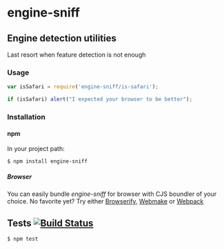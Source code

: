 # engine-sniff
## Engine detection utilities

Last resort when feature detection is not enough

### Usage

```javascript
var isSafari = require('engine-sniff/is-safari');

if (isSafari) alert("I expected your browser to be better");
```

### Installation
#### npm

In your project path:

	$ npm install engine-sniff

##### Browser

You can easily bundle _engine-sniff_ for browser with CJS boundler of your choice. No favorite yet? Try either [Browserify](http://browserify.org/), [Webmake](https://github.com/medikoo/modules-webmake) or [Webpack](http://webpack.github.io/)

## Tests [![Build Status](https://travis-ci.org/medikoo/engine-sniff.png)](https://travis-ci.org/medikoo/engine-sniff)

	$ npm test
